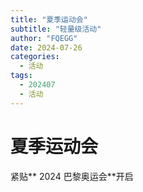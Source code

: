 ```yaml
---
title: "夏季运动会"
subtitle: "轻量级活动"
author: "FQEGG"
date: 2024-07-26
categories:
  - 活动
tags:
  - 202407
  - 活动
---
```


# 夏季运动会

紧贴** 2024 巴黎奥运会**开启
